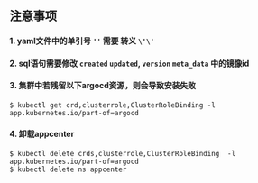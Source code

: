 ## 注意事项

#### 1. yaml文件中的单引号 `''` 需要 转义 `\'\'`

#### 2. sql语句需要修改 `created` `updated`, `version` `meta_data` 中的镜像id

#### 3. 集群中若残留以下argocd资源，则会导致安装失败

```
$ kubectl get crd,clusterrole,ClusterRoleBinding -l app.kubernetes.io/part-of=argocd
```

#### 4. 卸载appcenter

```
$ kubectl delete crds,clusterrole,ClusterRoleBinding  -l app.kubernetes.io/part-of=argocd
$ kubectl delete ns appcenter
```